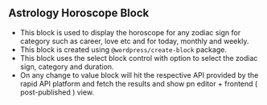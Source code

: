 ## Astrology Horoscope Block

- This block is used to display the horoscope for any zodiac sign for category such as career, love etc and for today, monthly and weekly.
- This block is created using `@wordpress/create-block` package.
- This block uses the select block control with option to select the zodiac sign, category and duration.
- On any change to value block will hit the respective API provided by the rapid API platform and fetch the results and show pn editor + frontend ( post-published ) view.
